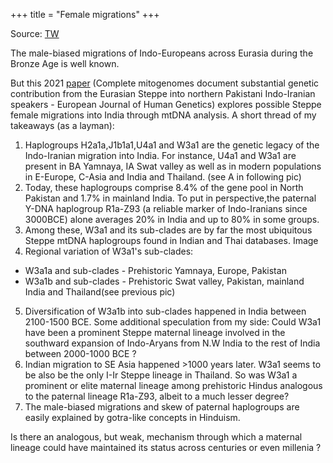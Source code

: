 +++
title = "Female migrations"
+++

Source: [TW](https://threadreaderapp.com/thread/1543341940523122688.html)


The male-biased migrations of Indo-Europeans across Eurasia during the Bronze Age is well known.

But this 2021 [paper](https://www.nature.com/articles/s41431-021-00829-6) (Complete mitogenomes document substantial genetic contribution from the Eurasian Steppe into northern Pakistani Indo-Iranian speakers - European Journal of Human Genetics) explores possible Steppe female migrations into India through mtDNA analysis. A short thread of my takeaways (as a layman):


1) Haplogroups H2a1a,J1b1a1,U4a1 and W3a1 are the genetic legacy of the Indo-Iranian migration into India. For instance, U4a1 and W3a1 are present in BA Yamnaya, IA Swat valley as well as in modern populations in E-Europe, C-Asia and India and Thailand. (see A in following pic)
2) Today, these haplogroups comprise 8.4% of the gene pool in North Pakistan and 1.7% in mainland India. To put in perspective,the paternal Y-DNA haplogroup R1a-Z93 (a reliable marker of Indo-Iranians since 3000BCE) alone averages 20% in India and up to 80% in some groups.
3) Among these, W3a1 and its sub-clades are by far the most ubiquitous Steppe mtDNA haplogroups found in Indian and Thai databases. Image
4) Regional variation of W3a1's sub-clades:
  - W3a1a and sub-clades - Prehistoric Yamnaya, Europe, Pakistan
  - W3a1b and sub-clades - Prehistoric Swat valley, Pakistan, mainland India and Thailand(see previous pic)
5) Diversification of W3a1b into sub-clades happened in India between 2100-1500 BCE. Some additional speculation from my side: Could W3a1 have been a prominent Steppe maternal lineage involved in the southward expansion of Indo-Aryans from N.W India to the rest of India between 2000-1000 BCE ?
7) Indian migration to SE Asia happened >1000 years later. W3a1 seems to be also be the only I-Ir Steppe lineage in Thailand. So was W3a1 a prominent or elite maternal lineage among prehistoric Hindus analogous to the paternal lineage R1a-Z93, albeit to a much lesser degree?
8) The male-biased migrations and skew of paternal haplogroups are easily explained by gotra-like concepts in Hinduism.

Is there an analogous, but weak, mechanism through which a maternal lineage could have maintained its status across centuries or even millenia ? 